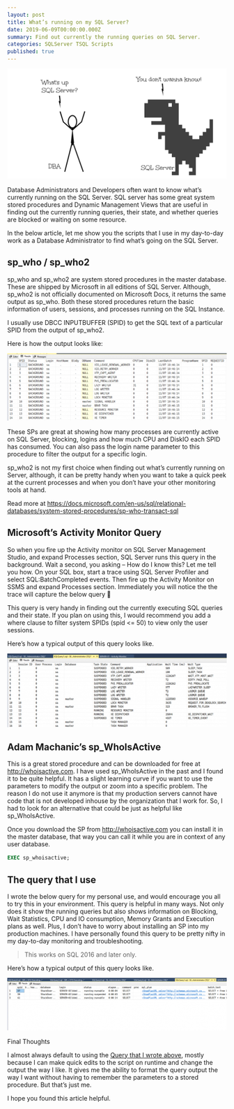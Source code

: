 ```yaml
---
layout: post
title: What’s running on my SQL Server?
date: 2019-06-09T00:00:00.000Z
summary: Find out currently the running queries on SQL Server.
categories: SQLServer TSQL Scripts
published: true
---
```

![Background](/img/posts/2019-06-09-Whats-running-on-my-SQL-Server/01-Whats-up-SQL-Server-1024x512.png)

Database Administrators and Developers often want to know what’s currently running on the SQL Server. SQL server has some great system stored procedures and Dynamic Management Views that are useful in finding out the currently running queries, their state, and whether queries are blocked or waiting on some resource.

In the below article, let me show you the scripts that I use in my day-to-day work as a Database Administrator to find what’s going on the SQL Server.

## sp_who / sp_who2

sp_who and sp_who2 are system stored procedures in the master database. These are shipped by Microsoft in all editions of SQL Server. Although, sp_who2 is not officially documented on Microsoft Docs, it returns the same output as sp_who. Both these stored procedures return the basic information of users, sessions, and processes running on the SQL Instance.

I usually use DBCC INPUTBUFFER (SPID) to get the SQL text of a particular SPID from the output of sp_who2.

<script src="https://gist.github.com/relationaldba/15f30b87eb653588f5d4e4a6fe4e06d3.js"></script>

Here is how the output looks like:

![sp_who2](/img/posts/2019-06-09-Whats-running-on-my-SQL-Server/02-sp_who2-1024x313.png)

These SPs are great at showing how many processes are currently active on SQL Server, blocking, logins and how much CPU and DiskIO each SPID has consumed. You can also pass the login name parameter to this procedure to filter the output for a specific login.

sp_who2 is not my first choice when finding out what’s currently running on Server, although, it can be pretty handy when you want to take a quick peek at the current processes and when you don’t have your other monitoring tools at hand.

Read more at https://docs.microsoft.com/en-us/sql/relational-databases/system-stored-procedures/sp-who-transact-sql

## Microsoft’s Activity Monitor Query

So when you fire up the Activity monitor on SQL Server Management Studio, and expand Processes section, SQL Server runs this query in the background. Wait a second, you asking – How do I know this? Let me tell you how. On your SQL box, start a trace using SQL Server Profiler and select SQL:BatchCompleted events. Then fire up the Activity Monitor on SSMS and expand Processes section. Immediately you will notice the the trace will capture the below query 🙂

This query is very handy in finding out the currently executing SQL queries and their state. If you plan on using this, I would recommend you add a where clause to filter system SPIDs (spid <= 50) to view only the user sessions.

<script src="https://gist.github.com/relationaldba/1d02194975e013c9b7c1d1e45d966e66.js"></script>

Here’s how a typical output of this query looks like.

![Activity Monitor](/img/posts/2019-06-09-Whats-running-on-my-SQL-Server/03-Activity-Monitor-1024x345.png)

## Adam Machanic’s sp_WhoIsActive

This is a great stored procedure and can be downloaded for free at http://whoisactive.com. I have used sp_WhoIsActive in the past and I found it to be quite helpful. It has a slight learning curve if you want to use the parameters to modify the output or zoom into a specific problem. The reason I do not use it anymore is that my production servers cannot have code that is not developed inhouse by the organization that I work for. So, I had to look for an alternative that could be just as helpful like sp_WhoIsActive.

Once you download the SP from http://whoisactive.com you can install it in the master database, that way you can call it while you are in context of any user database.

```sql
EXEC sp_whoisactive;
```

## The query that I use

I wrote the below query for my personal use, and would encourage you all to try this in your environment. This query is helpful in many ways. Not only does it show the running queries but also shows information on Blocking, Wait Statistics, CPU and IO consumption, Memory Grants and Execution plans as well. Plus, I don’t have to worry about installing an SP into my production machines. I have personally found this query to be pretty nifty in my day-to-day monitoring and troubleshooting.

> This works on SQL 2016 and later only.

<script src="https://gist.github.com/relationaldba/39754423e5d57aac52563e9ccba5aaab.js"></script>

Here’s how a typical output of this query looks like.

![RelationalDBA's Query](/img/posts/2019-06-09-Whats-running-on-my-SQL-Server/04-RelationalDBAs-Query-1024x243.png)

Final Thoughts

I almost always default to using the <a href="https://relationaldba.com/index.php/2019/06/09/whats-running-on-my-sql-server/#RelationalDBAActivityMonitorQuery" rel="noreferrer noopener" target="_blank">Query that I wrote above</a>, mostly because I can make quick edits to the script on runtime and change the output the way I like. It gives me the ability to format the query output the way I want without having to remember the parameters to a stored procedure. But that’s just me.

I hope you found this article helpful.